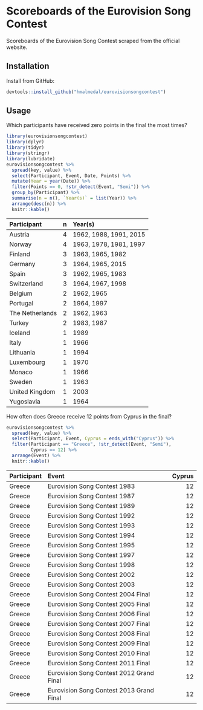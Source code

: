 <!-- README.md is generated from README.Rmd. Please edit that file -->
Scoreboards of the Eurovision Song Contest
==========================================

Scoreboards of the Eurovision Song Contest scraped from the official website.

Installation
------------

Install from GitHub:

``` r
devtools::install_github("hmalmedal/eurovisionsongcontest")
```

Usage
-----

Which participants have received zero points in the final the most times?

``` r
library(eurovisionsongcontest)
library(dplyr)
library(tidyr)
library(stringr)
library(lubridate)
eurovisionsongcontest %>%
  spread(key, value) %>%
  select(Participant, Event, Date, Points) %>%
  mutate(Year = year(Date)) %>%
  filter(Points == 0, !str_detect(Event, "Semi")) %>%
  group_by(Participant) %>%
  summarise(n = n(), `Year(s)` = list(Year)) %>%
  arrange(desc(n)) %>%
  knitr::kable()
```

| Participant     |    n| Year(s)                |
|:----------------|----:|:-----------------------|
| Austria         |    4| 1962, 1988, 1991, 2015 |
| Norway          |    4| 1963, 1978, 1981, 1997 |
| Finland         |    3| 1963, 1965, 1982       |
| Germany         |    3| 1964, 1965, 2015       |
| Spain           |    3| 1962, 1965, 1983       |
| Switzerland     |    3| 1964, 1967, 1998       |
| Belgium         |    2| 1962, 1965             |
| Portugal        |    2| 1964, 1997             |
| The Netherlands |    2| 1962, 1963             |
| Turkey          |    2| 1983, 1987             |
| Iceland         |    1| 1989                   |
| Italy           |    1| 1966                   |
| Lithuania       |    1| 1994                   |
| Luxembourg      |    1| 1970                   |
| Monaco          |    1| 1966                   |
| Sweden          |    1| 1963                   |
| United Kingdom  |    1| 2003                   |
| Yugoslavia      |    1| 1964                   |

How often does Greece receive 12 points from Cyprus in the final?

``` r
eurovisionsongcontest %>%
  spread(key, value) %>%
  select(Participant, Event, Cyprus = ends_with("Cyprus")) %>%
  filter(Participant == "Greece", !str_detect(Event, "Semi"),
         Cyprus == 12) %>%
  arrange(Event) %>%
  knitr::kable()
```

| Participant | Event                                    |  Cyprus|
|:------------|:-----------------------------------------|-------:|
| Greece      | Eurovision Song Contest 1983             |      12|
| Greece      | Eurovision Song Contest 1987             |      12|
| Greece      | Eurovision Song Contest 1989             |      12|
| Greece      | Eurovision Song Contest 1992             |      12|
| Greece      | Eurovision Song Contest 1993             |      12|
| Greece      | Eurovision Song Contest 1994             |      12|
| Greece      | Eurovision Song Contest 1995             |      12|
| Greece      | Eurovision Song Contest 1997             |      12|
| Greece      | Eurovision Song Contest 1998             |      12|
| Greece      | Eurovision Song Contest 2002             |      12|
| Greece      | Eurovision Song Contest 2003             |      12|
| Greece      | Eurovision Song Contest 2004 Final       |      12|
| Greece      | Eurovision Song Contest 2005 Final       |      12|
| Greece      | Eurovision Song Contest 2006 Final       |      12|
| Greece      | Eurovision Song Contest 2007 Final       |      12|
| Greece      | Eurovision Song Contest 2008 Final       |      12|
| Greece      | Eurovision Song Contest 2009 Final       |      12|
| Greece      | Eurovision Song Contest 2010 Final       |      12|
| Greece      | Eurovision Song Contest 2011 Final       |      12|
| Greece      | Eurovision Song Contest 2012 Grand Final |      12|
| Greece      | Eurovision Song Contest 2013 Grand Final |      12|
